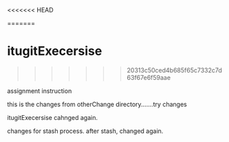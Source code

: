 <<<<<<< HEAD

=======
# itugitExecersise
>>>>>>> 20313c50ced4b685f65c7332c7d63f67e6f59aae


assignment instruction

this is the changes from otherChange directory.......try changes

itugitExecersise cahnged again.

changes for stash process. 
after stash, changed again.




